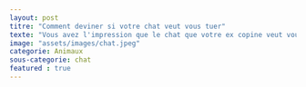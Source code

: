 ```yaml
---
layout: post
titre: "Comment deviner si votre chat veut vous tuer"
texte: "Vous avez l'impression que le chat que votre ex copine veut vous tuer? Mais vous n'êtes pas sûr, eh bien, nous avons la solution, est-ce que votre chat vous a déjà envoyé des lettres de menaces? Est-ce qu'il vous a déjà insulté de n'importe quel manière qui soit? Si vous répondez à une de ces questions par oui c'est que votre chat veut vous tuer! Félicitation!"
image: "assets/images/chat.jpeg"
categorie: Animaux
sous-categorie: chat
featured : true
---
```

